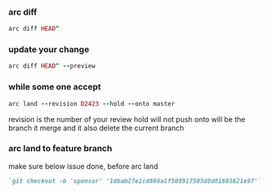 ### arc diff

```ruby
arc diff HEAD^
```

### update your change 

```ruby
arc diff HEAD^ --preview
```

### while some one accept


```ruby
arc land --revision D2423 --hold --onto master
```
revision is the number of your review 
hold will not push
onto will be the branch it merge
and it also delete the current branch

### arc land to feature branch

make sure below issue done, before arc land

```ruby
`git checkout -b 'sponsor' '1dbab27e1cd866a1f508917505d8d81603621e97'`
```
